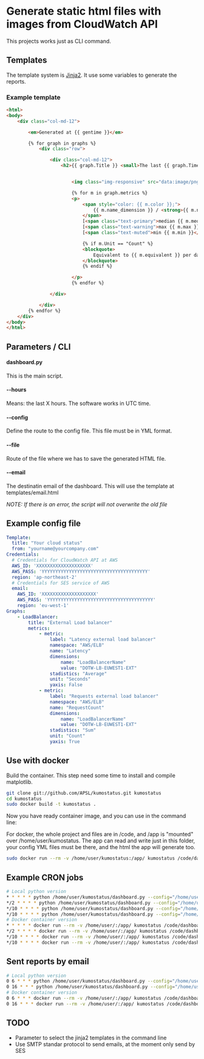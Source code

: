 # Generate static html files with images from CloudWatch API

This projects works just as CLI command.

## Templates

The template system is [Jinja2][cd3b9399]. It use some variables to generate the reports.

  [cd3b9399]: http://jinja.pocoo.org/ "Jinja2"

### Example template

```html
<html>
<body>
    <div class="col-md-12">

        <em>Generated at {{ gentime }}</em>

        {% for graph in graphs %}
            <div class="row">

                <div class="col-md-12">
                    <h2>{{ graph.Title }} <small>The last {{ graph.Timeframe }} hour(s)</small></h2>


                        <img class="img-responsive" src="data:image/png;base64,{{ graph.image_base64 }}">

                        {% for m in graph.metrics %}
                        <p>
                            <span style="color: {{ m.color }};">
                                {{ m.name_dimension }} / <strong>{{ m.name }}</strong>
                            </span>
                            [<span class="text-primary">median {{ m.median }}</span>]
                            [<span class="text-warning">max {{ m.max }}</span>]
                            [<span class="text-muted">min {{ m.min }}</span>]

                            {% if m.Unit == "Count" %}
                            <blockquote>
                                Equivalent to {{ m.equivalent }} per day.
                            </blockquote>
                            {% endif %}

                        </p>
                        {% endfor %}

                </div>

            </div>
        {% endfor %}
    </div>
</body>
</html>
```

## Parameters / CLI

#### dashboard.py
This is the main script.

#### --hours
Means: the last X hours.
The software works in UTC time.

#### --config
Define the route to the config file. This file must be in YML format.

#### --file
Route of the file where we has to save the generated HTML file.

#### --email
The destinatin email of the dashboard. This will use the template at templates/email.html

_NOTE: If there is an error, the script will not overwrite the old file_

## Example config file
```yml
Template:
  title: "Your cloud status"
  from: "yourname@yourcompany.com"
Credentials:
  # Credentials for CloudWatch API at AWS
  AWS_ID: 'XXXXXXXXXXXXXXXXXXXX'
  AWS_PASS: 'YYYYYYYYYYYYYYYYYYYYYYYYYYYYYYYYYYYYYYY'
  region: 'ap-northeast-2'
  # Credentials for SES service of AWS
  email:
    AWS_ID: 'XXXXXXXXXXXXXXXXXXXX'
    AWS_PASS: 'YYYYYYYYYYYYYYYYYYYYYYYYYYYYYYYYYYYYYYY'
    region: 'eu-west-1'
Graphs:
    - LoadBalancer:
        title: "External Load balancer"
        metrics:
            - metric:
                label: "Latency external load balancer"
                namespace: "AWS/ELB"
                name: "Latency"
                dimensions:
                    name: "LoadBalancerName"
                    value: "DOTW-LB-EUWEST1-EXT"
                stadistics: "Average"
                unit: "Seconds"
                yaxis: False
            - metric:
                label: "Requests external load balancer"
                namespace: "AWS/ELB"
                name: "RequestCount"
                dimensions:
                    name: "LoadBalancerName"
                    value: "DOTW-LB-EUWEST1-EXT"
                stadistics: "Sum"
                unit: "Count"
                yaxis: True
```

## Use with docker

Build the container. This step need some time to install and compile matplotlib.

```bash
git clone git://github.com/APSL/kumostatus.git kumostatus
cd kumostatus
sudo docker build -t kumostatus .
```

Now you have ready container image, and you can use in the command line:

For docker, the whole project and files are in /code, and /app is "mounted" over /home/user/kumostatus. The app can read and write just in this folder, your config YML files must be there, and the html the app will generate too.

```bash
sudo docker run --rm -v /home/user/kumostatus:/app/ kumostatus /code/dashboard.py --hours 1 --config /app/dotw.yml --file /app/dotw.html
```


## Example CRON jobs

```bash
# Local python version
* * * * * python /home/user/kumostatus/dashboard.py --config="/home/user/config.yml" --hours 1 --file /var/www/status/index.html
*/2 * * * * python /home/user/kumostatus/dashboard.py --config="/home/user/config.yml" --hours 8 --file /var/www/status/last8hours.html
*/10 * * * * python /home/user/kumostatus/dashboard.py --config="/home/user/config.yml" --hours 24 --file /var/www/status/last24hours.html
*/10 * * * * python /home/user/kumostatus/dashboard.py --config="/home/user/config.yml" --hours 48 --file /var/www/status/last48hours.html
# Docker container version
* * * * * docker run --rm -v /home/user/:/app/ kumostatus /code/dashboard.py --config="config.yml" --hours 1 --file index.html
*/2 * * * * docker run --rm -v /home/user/:/app/ kumostatus /code/dashboard.py --config="config.yml" --hours 8 --file last8hours.html
*/10 * * * * docker run --rm -v /home/user/:/app/ kumostatus /code/dashboard.py --config="config.yml" --hours 24 --file last24hours.html
*/10 * * * * docker run --rm -v /home/user/:/app/ kumostatus /code/dashboard.py --config="config.yml" --hours 48 --file last48hours.html
```

## Sent reports by email

```bash
# Local python version
0 6 * * * python /home/user/kumostatus/dashboard.py --config="/home/user/config.yml" --hours 12 --email email@example.com
0 16 * * * python /home/user/kumostatus/dashboard.py --config="/home/user/config.yml" --hours 24 --email email@example.com
# Docker container version
0 6 * * * docker run --rm -v /home/user/:/app/ kumostatus /code/dashboard.py --config="config.yml" --hours 12 --email email@example.com
0 16 * * * docker run --rm -v /home/user/:/app/ kumostatus /code/dashboard.py --config="config.yml" --hours 24 --email email@example.com
```

## TODO

* Parameter to select the jinja2 templates in the command line
* Use SMTP standar protocol to send emails, at the moment only send by SES
